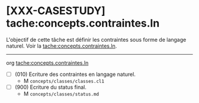 [XXX-CASESTUDY] tache:concepts.contraintes.ln
===========================================================

L'objectif de cette tâche est définir les contraintes sous forme
de langage naturel.
Voir la [tache:concepts.contraintes.ln](https://modelscript.readthedocs.io/en/latest/tasks/concepts/concepts.contraintes.ln/index.html).

________
org [tache:concepts.contraintes.ln](https://modelscript.readthedocs.io/en/latest/tasks/concepts/concepts.contraintes.ln/index.html)

- [ ] (010) Ecriture des contraintes en langage naturel.
    - M ``concepts/classes/classes.cl1``
- [ ] (900) Ecriture du status final.
    - M ``concepts/classes/status.md``
